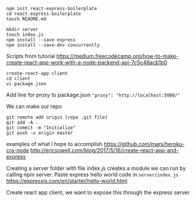 ```
npm init react-express-boilerplate
cd react-express-boilerplate
touch README.md

mkdir server
touch index.js
npm install --save express
npm install --save-dev concurrently
```
Scripts from tutorial https://medium.freecodecamp.org/how-to-make-create-react-app-work-with-a-node-backend-api-7c5c48acb1b0

```
create-react-app client
cd client
vi package.json
```
Add line for proxy to package.json
`"proxy": "http://localhost:5000/"`

We can make our repo
```
git remote add origin [repo .git file]
git add -A .
git commit -m "Initialize"
git push -u origin master
```

examples of what I hope to accomplish
https://github.com/mars/heroku-cra-node
http://ericsowell.com/blog/2017/5/16/create-react-app-and-express


Creating a server folder with file index.js creates a module we can run by calling npm server.
Paste express hello world code in `server/index.js` https://expressjs.com/en/starter/hello-world.html

Create react app client, we want to expose this through the express server


